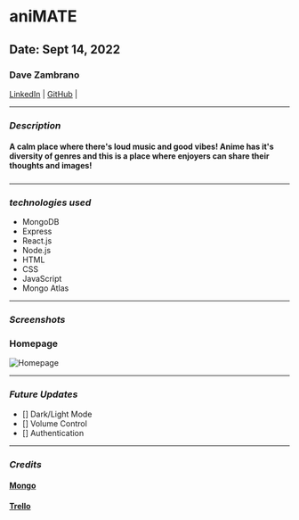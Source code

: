 # aniMATE

## Date: Sept 14, 2022

### Dave Zambrano

[LinkedIn](https://www.linkedin.com/in/davezambr/) |
[GitHub](https://github.com/dzambr13) |

---

### **_Description_**

#### **A calm place where there's loud music and good vibes! Anime has it's diversity of genres and this is a place where enjoyers can share their thoughts and images!**

#####

---

### **_technologies used_**

- MongoDB
- Express
- React.js
- Node.js
- HTML
- CSS
- JavaScript
- Mongo Atlas

---

### **_Screenshots_**

### Homepage

![Homepage](https://cdn.discordapp.com/attachments/1014901483860394064/1019555730791075881/unknown.png)

---

### **_Future Updates_**

- [] Dark/Light Mode
- [] Volume Control
- [] Authentication

---

### **_Credits_**

#### [Mongo]()

#### [Trello]()
